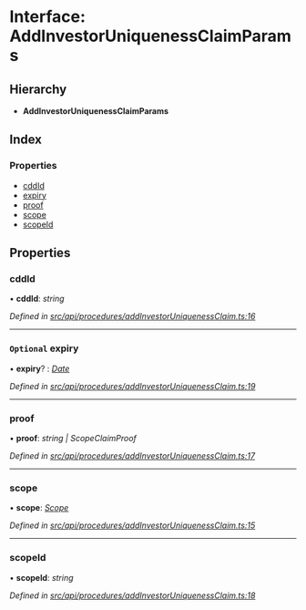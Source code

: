 # Interface: AddInvestorUniquenessClaimParams

## Hierarchy

* **AddInvestorUniquenessClaimParams**

## Index

### Properties

* [cddId](addinvestoruniquenessclaimparams.md#cddid)
* [expiry](addinvestoruniquenessclaimparams.md#optional-expiry)
* [proof](addinvestoruniquenessclaimparams.md#proof)
* [scope](addinvestoruniquenessclaimparams.md#scope)
* [scopeId](addinvestoruniquenessclaimparams.md#scopeid)

## Properties

###  cddId

• **cddId**: *string*

*Defined in [src/api/procedures/addInvestorUniquenessClaim.ts:16](https://github.com/PolymathNetwork/polymesh-sdk/blob/bf2b7a12/src/api/procedures/addInvestorUniquenessClaim.ts#L16)*

___

### `Optional` expiry

• **expiry**? : *[Date](../enums/transactionargumenttype.md#date)*

*Defined in [src/api/procedures/addInvestorUniquenessClaim.ts:19](https://github.com/PolymathNetwork/polymesh-sdk/blob/bf2b7a12/src/api/procedures/addInvestorUniquenessClaim.ts#L19)*

___

###  proof

• **proof**: *string | ScopeClaimProof*

*Defined in [src/api/procedures/addInvestorUniquenessClaim.ts:17](https://github.com/PolymathNetwork/polymesh-sdk/blob/bf2b7a12/src/api/procedures/addInvestorUniquenessClaim.ts#L17)*

___

###  scope

• **scope**: *[Scope](scope.md)*

*Defined in [src/api/procedures/addInvestorUniquenessClaim.ts:15](https://github.com/PolymathNetwork/polymesh-sdk/blob/bf2b7a12/src/api/procedures/addInvestorUniquenessClaim.ts#L15)*

___

###  scopeId

• **scopeId**: *string*

*Defined in [src/api/procedures/addInvestorUniquenessClaim.ts:18](https://github.com/PolymathNetwork/polymesh-sdk/blob/bf2b7a12/src/api/procedures/addInvestorUniquenessClaim.ts#L18)*
